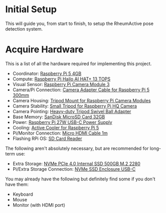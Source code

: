 # Initial Setup

This will guide you, from start to finish, to setup the RheumActive pose detection system.

# Acquire Hardware

This is a list of all the hardware required for implementing this project.

- Coordinator: [Raspberry Pi 5 4GB](https://thepihut.com/products/raspberry-pi-5?variant=42531604922563)
- Compute: [Raspberry Pi Hailo AI HAT+ 13 TOPS](https://thepihut.com/products/raspberry-pi-ai-hat-plus?variant=53621840118145)
- Visual Sensor: [Raspberry Pi Camera Module 3](https://thepihut.com/products/raspberry-pi-camera-module-3?variant=42305752039619)
- Camera/Pi Connection: [Camera Adapter Cable for Raspberry Pi 5 300mm](https://thepihut.com/products/camera-adapter-cable-for-raspberry-pi-5?variant=42531560816835)
- Camera Housing: [Tripod Mount for Raspberry Pi Camera Modules](https://thepihut.com/products/tripod-mount-for-raspberry-pi-camera-modules)
- Camera Stability: [Small Tripod for Raspberry Pi HQ Camera](https://thepihut.com/products/small-tripod-for-raspberry-pi-hq-camera)
- Camera Pointing: [Heavy-duty Tripod Swivel Ball Adapter](https://thepihut.com/products/heavy-duty-tripod-swivel-ball-adapter)
- Base Memory: [SanDisk MicroSD Card 32GB](https://www.amazon.co.uk/dp/B08GY9NYRM/?coliid=I60G1GWDIL00Y&colid=1O4CX6QKF4BPD&ref_=list_c_wl_lv_ov_lig_dp_it)
- Power: [Raspberry Pi 27W USB-C Power Supply](https://thepihut.com/products/raspberry-pi-27w-usb-c-power-supply?variant=42531604070595)
- Cooling: [Active Cooler for Raspberry Pi 5](https://thepihut.com/products/active-cooler-for-raspberry-pi-5)
- Pi/Monitor Connection: [Micro HDMI Cable 1m](https://thepihut.com/products/hdmi-to-micro-hdmi-cable-2m-gold-plated?variant=40818117050563)
- Flashing RPi OS: [SD Card Reader](https://www.amazon.co.uk/Beikell-High-speed-Adapter-Supports-MMC-Compatible-Windows/dp/B07L9VT8YY/ref=sr_1_4?sr=8-4)

The following aren't absolutely necessary, but are recommended for long-term use:
- Extra Storage: [NVMe PCIe 4.0 Internal SSD 500GB M.2 2280](https://www.amazon.co.uk/dp/B0DBR9RZLV/?coliid=I1AGFURUH066UI&colid=1O4CX6QKF4BPD&ref_=list_c_wl_lv_ov_lig_dp_it)
- Pi/Extra Storage Connection: [NVMe SSD Enclosure USB-C](https://www.amazon.co.uk/UGREEN-Enclosure-External-Drive-Cables/dp/B09T97Z7DM/ref=sr_1_1?sr=8-1)

You may already have the following but definitely find some if you don't have them:
- Keyboard
- Mouse
- Monitor (with HDMI port)

